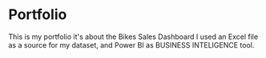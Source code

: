 # Portfolio
This is my portfolio it's about the Bikes Sales Dashboard
I used an Excel file as a source for my dataset, and Power BI as BUSINESS INTELIGENCE tool. 
